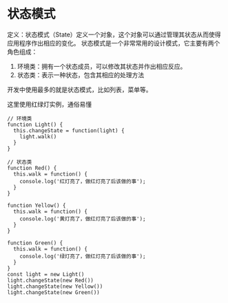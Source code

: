 # 状态模式

定义：状态模式（State）定义一个对象，这个对象可以通过管理其状态从而使得应用程序作出相应的变化。
状态模式是一个非常常用的设计模式，它主要有两个角色组成：


1. 环境类：拥有一个状态成员，可以修改其状态并作出相应反应。
2. 状态类：表示一种状态，包含其相应的处理方法


开发中使用最多的就是状态模式，比如列表，菜单等。

这里使用红绿灯实例，通俗易懂


```
// 环境类
function Light() {
  this.changeState = function(light) {
    light.walk()
  }
}

// 状态类
function Red() {
  this.walk = function() {
    console.log('红灯亮了，做红灯亮了后该做的事');
  }
}

function Yellow() {
  this.walk = function() {
    console.log('黄灯亮了，做红灯亮了后该做的事');
  }
}

function Green() {
  this.walk = function() {
    console.log('绿灯亮了，做红灯亮了后该做的事');
  }
}
const light = new Light()
light.changeState(new Red())
light.changeState(new Yellow())
light.changeState(new Green())
```
